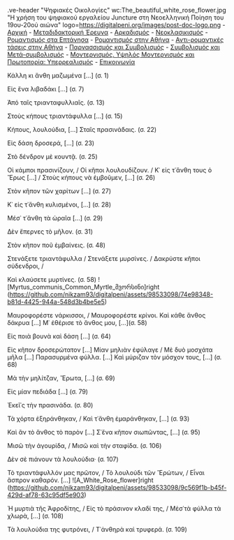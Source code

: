 .ve-header "Ψηφιακές Οικολογίες" wc:The_beautiful_white_rose_flower.jpg "Η χρήση του ψηφιακού εργαλείου Juncture στη Νεοελληνική Ποίηση του 19ου-20ού αιώνα" logo=https://digitalpeni.org/images/post-doc-logo.png 
    - [Αρχική](/)
    - [Μεταδιδακτορική Έρευνα](/έρευνα)
    - [Αρκαδισμός](/aρκαδισμός)
    - [Νεοκλασικισμός](/nεοκλασικισμός)
    - [Ρομαντισμός στα Επτάνησα](/pομαντισμός-στα-eπτάνησα)
    - [Ρομαντισμός στην Αθήνα](/pομαντισμός-στην-aθήνα)
    - [Αντι-ρομαντικές τάσεις στην Αθήνα](/aντι-ρομαντικές-τάσεις-στην-Αθήνα)
    - [Παρνασσισμός και Συμβολισμός](/παρνασσισμός-συμβολισμός)
    - [Συμβολισμός και Μετά-συμβολισμός](/Συμβολισμός-Μετα-συμβολισμός)
    - [Μοντερνισμός. Υψηλός Μοντερνισμός και Πρωτοπορία: Υπερρεαλισμός](/μοντερνισμός-υψηλός-μοντερνισμός-πρωτοπορία-υπερρεαλισμός)
    - [Επικοινωνία](/επικοινωνία)


Κάλλη κι ἄνθη μαζωμένα [...] (σ. 1)

Εἰς ἕνα λιβαδάκι [...] (σ. 7)

Ἀπό ταῖς τριανταφυλλιαῖς. (σ. 13)

Στοὺς κήπους τριαντάφυλλα [...] (σ. 15)

Κήπους, λουλούδια, [...] Σταῖς πρασινάδαις. (σ. 22)

Εἰς δάση δροσερά, [...] (σ. 23)

Στὸ δένδρον μὲ κουντᾷ. (σ. 25)

Οἱ κάμποι πρασινίζουν, / Οἱ κῆποι λουλουδίζουν. / Κ᾽ εἰς τ᾽ἄνθη τους ὁ Ἔρως [...] / Στοὺς κήπους νὰ ἐμβοῦμεν, [...] (σ. 26)

Στὸν κῆπον τῶν χαρίτων [...] (σ. 27)

Κ᾽ εἰς τ᾽ἄνθη κυλισμένοι, [...] (σ. 28)

Μέσ᾽ τ᾽ἄνθη τὰ ὡραῖα [...] (σ. 29)

Δὲν ἔπερνες τὸ μῆλον. (σ. 31)

Στὸν κῆπον ποῦ ἐμβαίνεις. (σ. 48)

Στενάξετε τριαντάφυλλα / Στενάξετε μυρσίνες. / Δακρύστε κῆποι σύδενδροι, / 

Καὶ κλαύσετε μυρτίνες. (σ. 58) ![Myrtus_communis_Common_Myrtle_მვორსინი]right (https://github.com/nikzam93/digitalpeni/assets/98533098/74e98348-b81d-4425-944a-548d3b4be5e5)

Μαυροφορέστε νάρκισσοι, / Μαυροφορέστε κρίνοι. Καὶ κάθε ἄνθος δάκρυα [...] Μ᾽ ἐθέρισε τὸ ἄνθος μου, [...](σ. 58)

Εἰς ποιὰ βουνὰ καὶ δάση [...] (σ. 64)

Εἰς κῆπον δροσερώτατον [...] Μίαν μηλιὰν ἐφύλαγε / Μὲ δυὸ μοσχάτα μῆλα [...] Παρασυρμένα φύλλα. [...] Καὶ μύριζαν τὸν μόσχον τους, [...] (σ. 68)

Μὰ τὴν μηλίτζαν, Ἔρωτα, [...] (σ. 69)

Εἰς μίαν πεδιάδα [...] (σ. 79)

Ἐκεῖ᾽ς τὴν πρασινάδα. (σ. 80)

Τὰ χόρτα ἐξηράνθηκαν, / Καὶ τ᾽ἄνθη ἐμαράνθηκαν, [...] (σ. 93)

Καὶ ἂν τὸ ἄνθος τὸ παρὸν [...] Σ᾽ἕνα κῆπον σιωπῶντας, [...] (σ. 95)

Μισῶ τὴν ἀγουρίδα, / Μισῶ καὶ τὴν σταφίδα. (σ. 106)

Δὲν σὲ πιάνουν τὰ λουλούδια· (σ. 107)

Τὸ τριαντάφυλλόν μας πρῶτον, / Τὸ λουλούδι τῶν Ἔρώτων, / Εἶναι ἄσπρον καθαρόν. [...] ![A_White_Rose_flower]right (https://github.com/nikzam93/digitalpeni/assets/98533098/9c569f1b-b45f-429d-af78-63c95df5e903)

Ἡ μυρτιὰ τῆς Ἀφροδίτης, / Εἰς τὸ πράσινον κλαδί της, / Μἐσ᾽τὰ φύλλα τὰ χλωρὰ, [...] (σ. 108)

Τὰ λουλούδια της φυτρόνει, / Τ᾽ἀνθηρὰ καὶ τρυφερά. (σ. 109)
